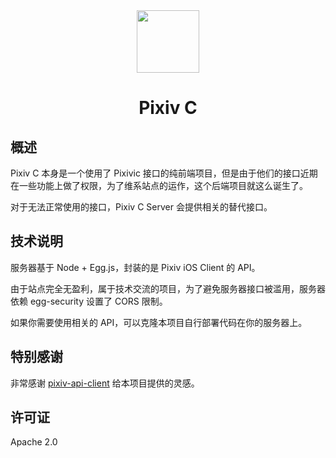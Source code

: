 <div align="center"><img width="100" src="https://img.backrunner.top/pixiv-c/logo.png"></div>
<h1 align="center">Pixiv C</h1>

## 概述

Pixiv C 本身是一个使用了 Pixivic 接口的纯前端项目，但是由于他们的接口近期在一些功能上做了权限，为了维系站点的运作，这个后端项目就这么诞生了。

对于无法正常使用的接口，Pixiv C Server 会提供相关的替代接口。

## 技术说明

服务器基于 Node + Egg.js，封装的是 Pixiv iOS Client 的 API。

由于站点完全无盈利，属于技术交流的项目，为了避免服务器接口被滥用，服务器依赖 egg-security 设置了 CORS  限制。

如果你需要使用相关的 API，可以克隆本项目自行部署代码在你的服务器上。

## 特别感谢

非常感谢 [pixiv-api-client](https://github.com/alphasp/pixiv-api-client) 给本项目提供的灵感。

## 许可证

Apache 2.0